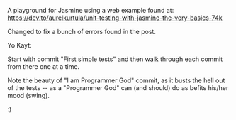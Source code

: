 A playground for Jasmine using a web example found at:
	https://dev.to/aurelkurtula/unit-testing-with-jasmine-the-very-basics-74k

Changed to fix a bunch of errors found in the post.

Yo Kayt:

Start with commit "First simple tests" and then walk through each commit from there
one at a time.

Note the beauty of "I am Programmer God" commit, as it busts the hell out of the
tests -- as a "Programmer God" can (and should) do as befits his/her mood (swing).

:)

